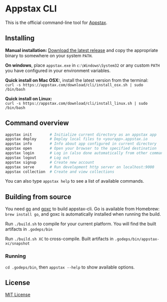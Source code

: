 

Appstax CLI 
===========

This is the official command-line tool for [Appstax](http://appstax.com).


Installing
----------

**Manual installation:** [Download the latest release](https://github.com/appstax/appstax-cli/releases/latest) and copy the appropriate binary to somewhere on your system `PATH`. 

**On windows**, place `appstax.exe` in `c:\Windows\System32` or any custom `PATH` you have configured in your environment variables.

**Quick install on Mac OSX:**, install the latest version from the terminal:  
`curl -s https://appstax.com/download/cli/install_osx.sh | sudo /bin/bash`

**Quick install on Linux:**  
`curl -s https://appstax.com/download/cli/install_linux.sh | sudo /bin/bash`


Command overview
----------------

```bash
appstax init        # Initialize current directory as an appstax app
appstax deploy      # Deploy local files to <yourapp>.appstax.io
appstax info        # Info about app configured in current directory
appstax open        # Open your browser to the specified destination
appstax login       # Log in (also done automatically from other commands)
appstax logout      # Log out
appstax signup      # Create new account
appstax serve       # Run development http server on localhost:9000
appstax collection  # Create and view collections
```

You can also type `appstax help` to see a list of available commands.

Building from source
--------------------

You need [go](http://golang.org/) and [goxc](http://github.com/laher/goxc) to build appstax-cli. Go is available from Homebrew: `brew install go`, and goxc is automatically installed when running the build.

Run `./build.sh` to compile for your current platform. You will find the built artifacts in `.godeps/bin`

Run `./build.sh XC` to cross-compile. Built artifacts in `.godeps/bin/appstax-xc/snapshot`

### Running

`cd .godeps/bin`, then `appstax --help` to show available options.


License
-------

[MIT License](LICENSE)


